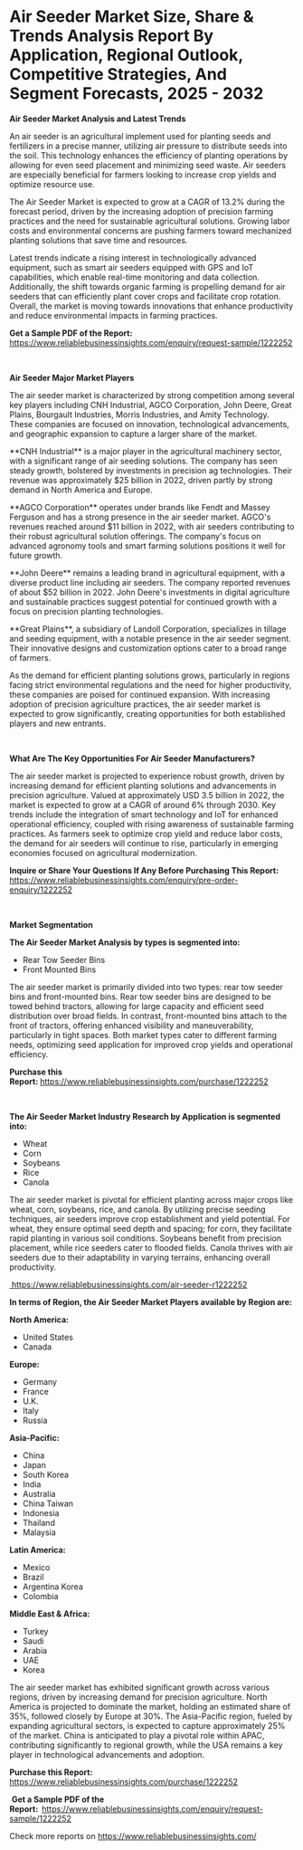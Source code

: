 <p><h1>Air Seeder Market Size, Share & Trends Analysis Report By Application, Regional Outlook, Competitive Strategies, And Segment Forecasts, 2025 - 2032</h1></p><p><strong>Air Seeder Market Analysis and Latest Trends</strong></p>
<p><p>An air seeder is an agricultural implement used for planting seeds and fertilizers in a precise manner, utilizing air pressure to distribute seeds into the soil. This technology enhances the efficiency of planting operations by allowing for even seed placement and minimizing seed waste. Air seeders are especially beneficial for farmers looking to increase crop yields and optimize resource use.</p><p>The Air Seeder Market is expected to grow at a CAGR of 13.2% during the forecast period, driven by the increasing adoption of precision farming practices and the need for sustainable agricultural solutions. Growing labor costs and environmental concerns are pushing farmers toward mechanized planting solutions that save time and resources. </p><p>Latest trends indicate a rising interest in technologically advanced equipment, such as smart air seeders equipped with GPS and IoT capabilities, which enable real-time monitoring and data collection. Additionally, the shift towards organic farming is propelling demand for air seeders that can efficiently plant cover crops and facilitate crop rotation. Overall, the market is moving towards innovations that enhance productivity and reduce environmental impacts in farming practices.</p></p>
<p><strong>Get a Sample PDF of the Report:&nbsp;</strong> <a href="https://www.reliablebusinessinsights.com/enquiry/request-sample/1222252?utm_campaign=2448&utm_medium=2&utm_source=Github&utm_content=ia&utm_term=17022025&utm_id=air-seeder">https://www.reliablebusinessinsights.com/enquiry/request-sample/1222252</a></p>
<p>&nbsp;</p>
<p><strong>Air Seeder Major Market Players</strong></p>
<p><p>The air seeder market is characterized by strong competition among several key players including CNH Industrial, AGCO Corporation, John Deere, Great Plains, Bourgault Industries, Morris Industries, and Amity Technology. These companies are focused on innovation, technological advancements, and geographic expansion to capture a larger share of the market.</p><p>**CNH Industrial** is a major player in the agricultural machinery sector, with a significant range of air seeding solutions. The company has seen steady growth, bolstered by investments in precision ag technologies. Their revenue was approximately $25 billion in 2022, driven partly by strong demand in North America and Europe.</p><p>**AGCO Corporation** operates under brands like Fendt and Massey Ferguson and has a strong presence in the air seeder market. AGCO's revenues reached around $11 billion in 2022, with air seeders contributing to their robust agricultural solution offerings. The company's focus on advanced agronomy tools and smart farming solutions positions it well for future growth.</p><p>**John Deere** remains a leading brand in agricultural equipment, with a diverse product line including air seeders. The company reported revenues of about $52 billion in 2022. John Deere's investments in digital agriculture and sustainable practices suggest potential for continued growth with a focus on precision planting technologies.</p><p>**Great Plains**, a subsidiary of Landoll Corporation, specializes in tillage and seeding equipment, with a notable presence in the air seeder segment. Their innovative designs and customization options cater to a broad range of farmers.</p><p>As the demand for efficient planting solutions grows, particularly in regions facing strict environmental regulations and the need for higher productivity, these companies are poised for continued expansion. With increasing adoption of precision agriculture practices, the air seeder market is expected to grow significantly, creating opportunities for both established players and new entrants.</p></p>
<p>&nbsp;</p>
<p><strong>What Are The Key Opportunities For Air Seeder Manufacturers?</strong></p>
<p><p>The air seeder market is projected to experience robust growth, driven by increasing demand for efficient planting solutions and advancements in precision agriculture. Valued at approximately USD 3.5 billion in 2022, the market is expected to grow at a CAGR of around 6% through 2030. Key trends include the integration of smart technology and IoT for enhanced operational efficiency, coupled with rising awareness of sustainable farming practices. As farmers seek to optimize crop yield and reduce labor costs, the demand for air seeders will continue to rise, particularly in emerging economies focused on agricultural modernization.</p></p>
<p><strong>Inquire or Share Your Questions If Any Before Purchasing This Report:</strong> <a href="https://www.reliablebusinessinsights.com/enquiry/pre-order-enquiry/1222252?utm_campaign=2448&utm_medium=2&utm_source=Github&utm_content=ia&utm_term=17022025&utm_id=air-seeder">https://www.reliablebusinessinsights.com/enquiry/pre-order-enquiry/1222252</a></p>
<p>&nbsp;</p>
<p><strong>Market Segmentation</strong></p>
<p><strong>The Air Seeder Market Analysis by types is segmented into:</strong></p>
<p><ul><li>Rear Tow Seeder Bins</li><li>Front Mounted Bins</li></ul></p>
<p><p>The air seeder market is primarily divided into two types: rear tow seeder bins and front-mounted bins. Rear tow seeder bins are designed to be towed behind tractors, allowing for large capacity and efficient seed distribution over broad fields. In contrast, front-mounted bins attach to the front of tractors, offering enhanced visibility and maneuverability, particularly in tight spaces. Both market types cater to different farming needs, optimizing seed application for improved crop yields and operational efficiency.</p></p>
<p><strong>Purchase this Report:&nbsp;</strong><a href="https://www.reliablebusinessinsights.com/purchase/1222252?utm_campaign=2448&utm_medium=2&utm_source=Github&utm_content=ia&utm_term=17022025&utm_id=air-seeder">https://www.reliablebusinessinsights.com/purchase/1222252</a></p>
<p>&nbsp;</p>
<p><strong>The Air Seeder Market Industry Research by Application is segmented into:</strong></p>
<p><ul><li>Wheat</li><li>Corn</li><li>Soybeans</li><li>Rice</li><li>Canola</li></ul></p>
<p><p>The air seeder market is pivotal for efficient planting across major crops like wheat, corn, soybeans, rice, and canola. By utilizing precise seeding techniques, air seeders improve crop establishment and yield potential. For wheat, they ensure optimal seed depth and spacing; for corn, they facilitate rapid planting in various soil conditions. Soybeans benefit from precision placement, while rice seeders cater to flooded fields. Canola thrives with air seeders due to their adaptability in varying terrains, enhancing overall productivity.</p></p>
<p><a href="https://www.reliablebusinessinsights.com/air-seeder-r1222252?utm_campaign=2448&utm_medium=2&utm_source=Github&utm_content=ia&utm_term=17022025&utm_id=air-seeder">&nbsp;https://www.reliablebusinessinsights.com/air-seeder-r1222252</a></p>
<p><strong>In terms of Region, the Air Seeder Market Players available by Region are:</strong></p>
<p>
    <p> <strong> North America: </strong>
        <ul>
            <li>United States</li>
            <li>Canada</li>
        </ul>
        </p> 
    <p> <strong> Europe: </strong>
        <ul>
            <li>Germany</li>
            <li>France</li>
            <li>U.K.</li>
            <li>Italy</li>
            <li>Russia</li>
        </ul>
        </p> 
    <p> <strong> Asia-Pacific: </strong>
        <ul>
            <li>China</li>
            <li>Japan</li>
            <li>South Korea</li>
            <li>India</li>
            <li>Australia</li>
            <li>China Taiwan</li>
            <li>Indonesia</li>
            <li>Thailand</li>
            <li>Malaysia</li>
        </ul>
        </p> 
    <p> <strong> Latin America: </strong>
        <ul>
            <li>Mexico</li>
            <li>Brazil</li>
            <li>Argentina Korea</li>
            <li>Colombia</li>
        </ul>
        </p> 
    <p> <strong> Middle East & Africa: </strong>
        <ul>
            <li>Turkey</li>
            <li>Saudi</li>
            <li>Arabia</li>
            <li>UAE</li>
            <li>Korea</li>
        </ul>
    </p>
    </p>
<p><p>The air seeder market has exhibited significant growth across various regions, driven by increasing demand for precision agriculture. North America is projected to dominate the market, holding an estimated share of 35%, followed closely by Europe at 30%. The Asia-Pacific region, fueled by expanding agricultural sectors, is expected to capture approximately 25% of the market. China is anticipated to play a pivotal role within APAC, contributing significantly to regional growth, while the USA remains a key player in technological advancements and adoption.</p></p>
<p><strong>Purchase this Report: </strong><a href="https://www.reliablebusinessinsights.com/purchase/1222252?utm_campaign=2448&utm_medium=2&utm_source=Github&utm_content=ia&utm_term=17022025&utm_id=air-seeder">https://www.reliablebusinessinsights.com/purchase/1222252</a></p>
<p>&nbsp;<strong>Get a Sample PDF of the Report:&nbsp;&nbsp;</strong><a href="https://www.reliablebusinessinsights.com/enquiry/request-sample/1222252?utm_campaign=2448&utm_medium=2&utm_source=Github&utm_content=ia&utm_term=17022025&utm_id=air-seeder">https://www.reliablebusinessinsights.com/enquiry/request-sample/1222252</a></p>
<p><strong></strong></p>
<p>Check more reports on <a href="https://www.reliablebusinessinsights.com/?utm_campaign=2448&utm_medium=2&utm_source=Github&utm_content=ia&utm_term=17022025&utm_id=air-seeder">https://www.reliablebusinessinsights.com/</a></p>